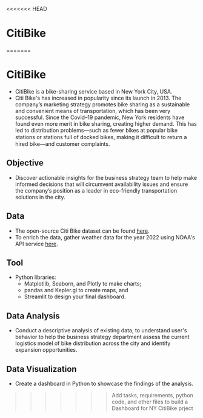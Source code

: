 <<<<<<< HEAD
# CitiBike
=======
# CitiBike

+ CitiBike is a bike-sharing service based in New York City, USA.
+ Citi Bike's has increased in popularity since its launch in 2013. The company’s marketing strategy promotes bike sharing as a sustainable and convenient means of transportation, which has been very successful. Since the Covid–19 pandemic, New York residents have found even more merit in bike sharing, creating higher demand. This has led to distribution problems—such as fewer bikes at popular bike stations or stations full of docked bikes, making it diﬃcult to return a hired bike—and customer complaints.

## Objective

+ Discover actionable insights for the business strategy team to help make informed decisions that will
circumvent availability issues and ensure the company’s position as a leader in eco-friendly transportation solutions in the city.

## Data

* The open-source Citi Bike dataset can be found [here](https://s3.amazonaws.com/tripdata/index.html).
* To enrich the data, gather weather data for the year 2022 using NOAA's API service [here](https://www.noaa.gov/).  

## Tool
+ Python libraries:
    + Matplotlib, Seaborn, and Plotly to make charts;
    + pandas and Kepler.gl to create maps, and
    + Streamlit to design your final dashboard.

## Data Analysis

+ Conduct a descriptive analysis of existing data, to understand user's behavior to help the business strategy department assess the current logistics model of bike distribution across the city and identify expansion opportunities.

## Data Visualization
+ Create a dashboard in Python to showcase the findings of the analysis.
>>>>>>> Add tasks, requirements, python code, and other files to build a Dashboard for NY CitiBike prject

